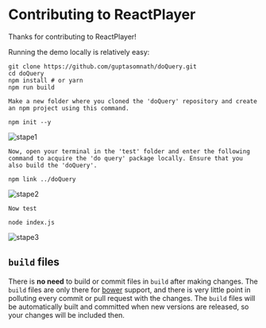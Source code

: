 
# Contributing to ReactPlayer

Thanks for contributing to ReactPlayer!

Running the demo locally is relatively easy:

```
git clone https://github.com/guptasomnath/doQuery.git
cd doQuery
npm install # or yarn
npm run build

```


`Make a new folder where you cloned the 'doQuery' repository and create an npm project using this command.`

```npm init --y```

![stape1](https://lh3.googleusercontent.com/d/1dOAoPESSeL0CSVQBIg-yzQG40xRfsWvG)

`Now, open your terminal in the 'test' folder and enter the following command to acquire the 'do query' package locally. Ensure that you also build the 'doQuery'.`

``` npm link ../doQuery ```

![stape2](https://lh3.googleusercontent.com/d/1kMg800OM15dL_qDbF1SfHF0CVt-pPjcc)

`Now test`

`node index.js`

![stape3](https://lh3.googleusercontent.com/d/1kMg800OM15dL_qDbF1SfHF0CVt-pPjcc)



## `build` files

There is **no need** to build or commit files in `build` after making changes. The `build` files are only there for [bower](http://bower.io) support, and there is very little point in polluting every commit or pull request with the changes. The `build` files will be automatically built and committed when new versions are released, so your changes will be included then.


